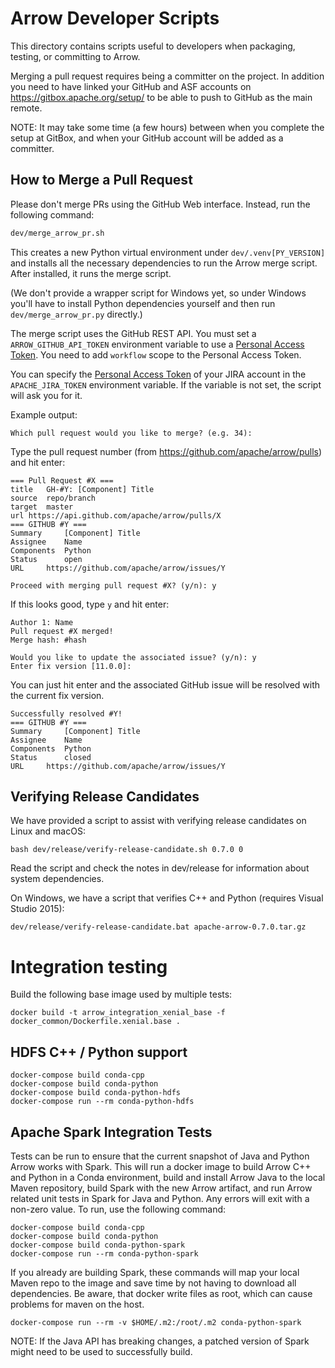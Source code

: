 <!--
  ~ Licensed to the Apache Software Foundation (ASF) under one
  ~ or more contributor license agreements.  See the NOTICE file
  ~ distributed with this work for additional information
  ~ regarding copyright ownership.  The ASF licenses this file
  ~ to you under the Apache License, Version 2.0 (the
  ~ "License"); you may not use this file except in compliance
  ~ with the License.  You may obtain a copy of the License at
  ~
  ~   http://www.apache.org/licenses/LICENSE-2.0
  ~
  ~ Unless required by applicable law or agreed to in writing,
  ~ software distributed under the License is distributed on an
  ~ "AS IS" BASIS, WITHOUT WARRANTIES OR CONDITIONS OF ANY
  ~ KIND, either express or implied.  See the License for the
  ~ specific language governing permissions and limitations
  ~ under the License.
  -->

# Arrow Developer Scripts

This directory contains scripts useful to developers when packaging,
testing, or committing to Arrow.

Merging a pull request requires being a committer on the project. In addition
you need to have linked your GitHub and ASF accounts on
https://gitbox.apache.org/setup/ to be able to push to GitHub as the main
remote.

NOTE: It may take some time (a few hours) between when you complete
the setup at GitBox, and when your GitHub account will be added as a
committer.

## How to Merge a Pull Request

Please don't merge PRs using the GitHub Web interface. Instead, run
the following command:

```bash
dev/merge_arrow_pr.sh
```

This creates a new Python virtual environment under `dev/.venv[PY_VERSION]`
and installs all the necessary dependencies to run the Arrow merge script.
After installed, it runs the merge script.

(We don't provide a wrapper script for Windows yet, so under Windows
you'll have to install Python dependencies yourself and then run
`dev/merge_arrow_pr.py` directly.)

The merge script uses the GitHub REST API. You must set a
`ARROW_GITHUB_API_TOKEN` environment variable to use a 
[Personal Access Token](https://docs.github.com/en/authentication/keeping-your-account-and-data-secure/creating-a-personal-access-token). 
You need to add `workflow` scope to the Personal Access Token.

You can specify the 
[Personal Access Token](https://confluence.atlassian.com/enterprise/using-personal-access-tokens-1026032365.html)
of your JIRA account in the 
`APACHE_JIRA_TOKEN` environment variable.
If the variable is not set, the script will ask you for it.

Example output:

```text
Which pull request would you like to merge? (e.g. 34):
```

Type the pull request number (from
https://github.com/apache/arrow/pulls) and hit enter:

```text
=== Pull Request #X ===
title	GH-#Y: [Component] Title
source	repo/branch
target	master
url	https://api.github.com/apache/arrow/pulls/X
=== GITHUB #Y ===
Summary		[Component] Title
Assignee	Name
Components	Python
Status		open
URL		https://github.com/apache/arrow/issues/Y

Proceed with merging pull request #X? (y/n): y
```

If this looks good, type `y` and hit enter:

```text
Author 1: Name
Pull request #X merged!
Merge hash: #hash

Would you like to update the associated issue? (y/n): y
Enter fix version [11.0.0]:
```

You can just hit enter and the associated GitHub issue
will be resolved with the current fix version.

```text
Successfully resolved #Y!
=== GITHUB #Y ===
Summary		[Component] Title
Assignee	Name
Components	Python
Status		closed
URL		https://github.com/apache/arrow/issues/Y
```

## Verifying Release Candidates

We have provided a script to assist with verifying release candidates on Linux
and macOS:

```shell
bash dev/release/verify-release-candidate.sh 0.7.0 0
```

Read the script and check the notes in dev/release for information about system 
dependencies.

On Windows, we have a script that verifies C++ and Python (requires Visual
Studio 2015):

```
dev/release/verify-release-candidate.bat apache-arrow-0.7.0.tar.gz
```

# Integration testing

Build the following base image used by multiple tests:

```shell
docker build -t arrow_integration_xenial_base -f docker_common/Dockerfile.xenial.base .
```

## HDFS C++ / Python support

```shell
docker-compose build conda-cpp
docker-compose build conda-python
docker-compose build conda-python-hdfs
docker-compose run --rm conda-python-hdfs
```

## Apache Spark Integration Tests

Tests can be run to ensure that the current snapshot of Java and Python Arrow
works with Spark. This will run a docker image to build Arrow C++
and Python in a Conda environment, build and install Arrow Java to the local
Maven repository, build Spark with the new Arrow artifact, and run Arrow
related unit tests in Spark for Java and Python. Any errors will exit with a
non-zero value. To run, use the following command:

```shell
docker-compose build conda-cpp
docker-compose build conda-python
docker-compose build conda-python-spark
docker-compose run --rm conda-python-spark
```

If you already are building Spark, these commands will map your local Maven
repo to the image and save time by not having to download all dependencies.
Be aware, that docker write files as root, which can cause problems for maven
on the host.

```shell
docker-compose run --rm -v $HOME/.m2:/root/.m2 conda-python-spark
```

NOTE: If the Java API has breaking changes, a patched version of Spark might
need to be used to successfully build.
